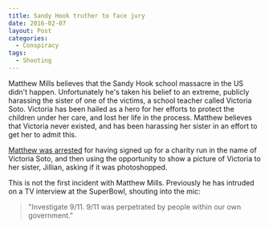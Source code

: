 ```yaml
---
title: Sandy Hook truther to face jury
date: 2016-02-07
layout: Post
categories:
  - Conspiracy
tags:
  - Shooting
---
```


Matthew Mills believes that the Sandy Hook school massacre in the US didn't happen. Unfortunately he's taken his belief to an extreme, publicly harassing the sister of one of the victims, a school teacher called Victoria Soto. Victoria has been hailed as a hero for her efforts to protect the children under her care, and lost her life in the process. Matthew believes that Victoria never existed, and has been harassing her sister in an effort to get her to admit this.

<!-- more -->

[Matthew was arrested](http://www.newstimes.com/news/article/Sandy-Hook-truther-to-face-jury-6791055.php) for having signed up for a charity run in the name of Victoria Soto, and then using the opportunity to show a picture of Victoria to her sister, Jillian, asking if it was photoshopped.

This is not the first incident with Matthew Mills. Previously he has intruded on a TV interview at the SuperBowl, shouting into the mic:

> "Investigate 9/11. 9/11 was perpetrated by people within our own government."

